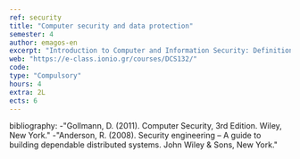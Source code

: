 ```yaml
---
ref: security
title: "Computer security and data protection"
semester: 4
author: emagos-en
excerpt: "Introduction to Computer and Information Security: Definitions, Threats, Vulnerabilities, Risks. Logical Access Control: User AUthentication (Passwords, Challenge-Response, One-time Passwords). Access Control Policies, Authorization Models (MAC, DAC, RBAC), Operating System Security. Computer Malware: Viruses, Trojans, Worms, Bots and Botnets, Rootkits, Propagation Techniques. Internet and Web Security, TCP/IP Security, Cryptographic Techniques and Systems for Secure Communications, authenticated key establishments. Network Firewalls."
web: "https://e-class.ionio.gr/courses/DCS132/"
code: 
type: "Compulsory"
hours: 4
extra: 2L
ects: 6
---
```



bibliography: 
-"Gollmann, D. (2011). Computer Security, 3rd Edition. Wiley, New York."
-"Anderson, R. (2008). Security engineering – A guide to building dependable distributed systems. John Wiley & Sons, New York."
  
  

